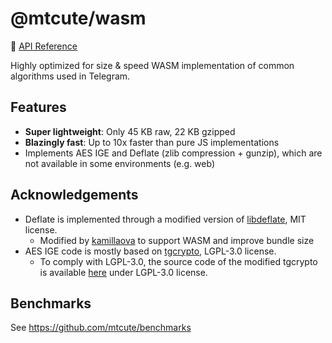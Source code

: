 # @mtcute/wasm

📖 [API Reference](https://ref.mtcute.dev/modules/_mtcute_wasm.html)

Highly optimized for size & speed WASM implementation of common algorithms used in Telegram.

## Features
- **Super lightweight**: Only 45 KB raw, 22 KB gzipped
- **Blazingly fast**: Up to 10x faster than pure JS implementations
- Implements AES IGE and Deflate (zlib compression + gunzip), which are not available in some environments (e.g. web)

## Acknowledgements
- Deflate is implemented through a modified version of [libdeflate](https://github.com/ebiggers/libdeflate), MIT license.
  - Modified by [kamillaova](https://github.com/kamillaova) to support WASM and improve bundle size
- AES IGE code is mostly based on [tgcrypto](https://github.com/pyrogram/tgcrypto), LGPL-3.0 license.
  - To comply with LGPL-3.0, the source code of the modified tgcrypto is available [here](./lib/crypto/) under LGPL-3.0 license.

## Benchmarks
See https://github.com/mtcute/benchmarks